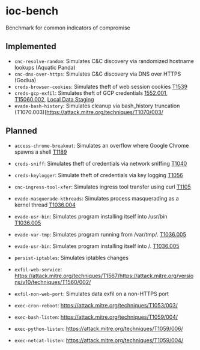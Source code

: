 # ioc-bench

Benchmark for common indicators of compromise

## Implemented

* `cnc-resolve-random`: Simulates C&C discovery via randomized hostname lookups (Aquatic Panda)
* `cnc-dns-over-https`: Simulates C&C discovery via DNS over HTTPS (Godlua)
* `creds-browser-cookies`: Simulates theft of web session cookies [T1539](https://attack.mitre.org/techniques/T1539/)
* `creds-gcp-exfil`: Simulates theft of GCP credentials [1552.001](https://attack.mitre.org/techniques/T1552/001/), [T15060.002](https://attack.mitre.org/versions/v10/techniques/T1560/002/), [Local Data Staging](https://attack.mitre.org/versions/v10/techniques/T1074/001/)
* `evade-bash-history`: Simulates cleanup via bash_history truncation (T1070.003)[<https://attack.mitre.org/techniques/T1070/003/>

## Planned

* `access-chrome-breakout`: Simulates an overflow where Google Chrome spawns a shell [T1189](https://attack.mitre.org/techniques/T1189/)

* `creds-sniff`: Simulates theft of credentials via network sniffing [T1040](https://attack.mitre.org/techniques/T1040/)
* `creds-keylogger`: Simulate theft of credentials via key logging [T1056](https://attack.mitre.org/techniques/T1056/001/)

* `cnc-ingress-tool-xfer`: Simulates ingress tool transfer using curl [T1105](https://attack.mitre.org/versions/v10/techniques/T1105/)

* `evade-masquerade-kthreads`: Simulates process masquerading as a kernel thread [T1036.004](https://attack.mitre.org/versions/v10/techniques/T1036/004/)
* `evade-usr-bin`: Simulates program installing itself into /usr/bin [T1036.005](https://attack.mitre.org/versions/v10/techniques/T1036/005/)
* `evade-var-tmp`: Simulates program running from /var/tmp/. [T1036.005](https://attack.mitre.org/versions/v10/techniques/T1036/005/)
* `evade-usr-bin`: Simulates program installing itself into /. [T1036.005](https://attack.mitre.org/versions/v10/techniques/T1036/005/)
* `persist-iptables`: Simulates iptables changes

* `exfil-web-service`: <https://attack.mitre.org/techniques/T1567/><https://attack.mitre.org/versions/v10/techniques/T1560/002/>
* `exfil-non-web-port`: Simulates data exfil on a non-HTTPS port
* `exec-cron-reboot`: <https://attack.mitre.org/techniques/T1053/003/>

* `exec-bash-listen`: <https://attack.mitre.org/techniques/T1059/004/>
* `exec-python-listen`: <https://attack.mitre.org/techniques/T1059/006/>
* `exec-netcat-listen`: <https://attack.mitre.org/techniques/T1059/004/>
